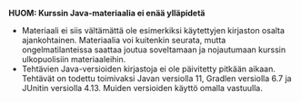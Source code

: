 **HUOM: Kurssin Java-materiaalia ei enää ylläpidetä**

- Materiaali ei siis vältämättä ole esimerkiksi käytettyjen kirjaston osalta ajankohtainen. Materiaalia voi kuitenkin seurata, mutta ongelmatilanteissa saattaa joutua soveltamaan ja nojautumaan kurssin ulkopuolisiin materiaaleihin.
- Tehtävien Java-versioiden kirjastoja ei ole päivitetty pitkään aikaan. Tehtävät on todettu toimivaksi Javan versiolla 11, Gradlen versiolla 6.7 ja JUnitin versiolla 4.13. Muiden versioiden käyttö omalla vastuulla.
